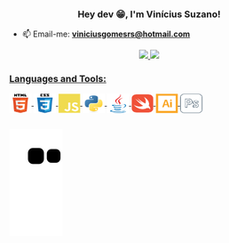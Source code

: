 <div align="center">
  
### Hey dev 😁, I'm Vinícius Suzano!
  </div>

- 📫 Email-me: **viniciusgomesrs@hotmail.com**

<div align="center">
  <a href="https://github.com/SuzanoVini">
  <img height="180em" src="https://github-readme-stats-git-masterrstaa-rickstaa.vercel.app/api?username=SuzanoVini&show_icons=true&theme=transparent&include_all_commits=true&count_private=true"/>
  <img height="180em" src="https://github-readme-stats-git-masterrstaa-rickstaa.vercel.app/api/top-langs/?username=SuzanoVini&layout=compact&langs_count=7&theme=transparent"/>
</div>
<div style="display: inline_block"><en>
  <h3 align="left">Languages and Tools:</h3>
  <img align="center" height="35" width="40" src="https://raw.githubusercontent.com/devicons/devicon/master/icons/html5/html5-original-wordmark.svg">
  <img align="center" height="35" width="40" src="https://raw.githubusercontent.com/devicons/devicon/master/icons/css3/css3-original-wordmark.svg">
  <img align="center" height="35" width="40" src="https://raw.githubusercontent.com/devicons/devicon/master/icons/javascript/javascript-plain.svg">
  <img align="center" height="35" width="40" src="https://github.com/devicons/devicon/blob/master/icons/python/python-original.svg">
  <img align="center" height="35" width="40" src="https://raw.githubusercontent.com/devicons/devicon/master/icons/java/java-original.svg">
   <img align="center" height="35" width="40" src="https://github.com/devicons/devicon/blob/master/icons/swift/swift-original.svg">
  <img align="center" height="35" width="40" src="https://github.com/devicons/devicon/blob/master/icons/illustrator/illustrator-line.svg">
  <img align="center" height="35" width="40" src="https://github.com/devicons/devicon/blob/master/icons/photoshop/photoshop-line.svg">  
 
  
  ##
  
 ![Snake animation](https://github.com/SuzanoVini/SuzanoVini/blob/output/github-contribution-grid-snake.svg)
